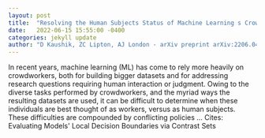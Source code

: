 ```yaml
---
layout: post
title:  "Resolving the Human Subjects Status of Machine Learning s Crowdworkers"
date:   2022-06-15 15:55:00 -0400
categories: jekyll update
author: "D Kaushik, ZC Lipton, AJ London - arXiv preprint arXiv:2206.04039, 2022"
---
```

In recent years, machine learning (ML) has come to rely more heavily on crowdworkers, both for building bigger datasets and for addressing research questions requiring human interaction or judgment. Owing to the diverse tasks performed by crowdworkers, and the myriad ways the resulting datasets are used, it can be difficult to determine when these individuals are best thought of as workers, versus as human subjects. These difficulties are compounded by conflicting policies …
Cites: ‪Evaluating Models' Local Decision Boundaries via Contrast Sets‬  